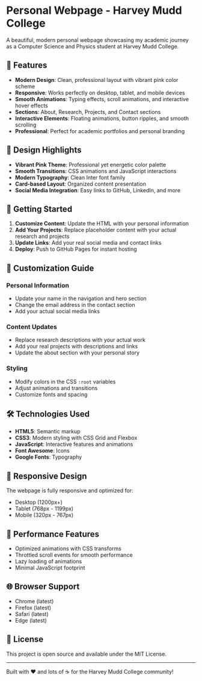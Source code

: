 # Personal Webpage - Harvey Mudd College

A beautiful, modern personal webpage showcasing my academic journey as a Computer Science and Physics student at Harvey Mudd College.

## 🌟 Features

- **Modern Design**: Clean, professional layout with vibrant pink color scheme
- **Responsive**: Works perfectly on desktop, tablet, and mobile devices
- **Smooth Animations**: Typing effects, scroll animations, and interactive hover effects
- **Sections**: About, Research, Projects, and Contact sections
- **Interactive Elements**: Floating animations, button ripples, and smooth scrolling
- **Professional**: Perfect for academic portfolios and personal branding

## 🎨 Design Highlights

- **Vibrant Pink Theme**: Professional yet energetic color palette
- **Smooth Transitions**: CSS animations and JavaScript interactions
- **Modern Typography**: Clean Inter font family
- **Card-based Layout**: Organized content presentation
- **Social Media Integration**: Easy links to GitHub, LinkedIn, and more

## 🚀 Getting Started

1. **Customize Content**: Update the HTML with your personal information
2. **Add Your Projects**: Replace placeholder content with your actual research and projects
3. **Update Links**: Add your real social media and contact links
4. **Deploy**: Push to GitHub Pages for instant hosting

## 📝 Customization Guide

### Personal Information

- Update your name in the navigation and hero section
- Change the email address in the contact section
- Add your actual social media links

### Content Updates

- Replace research descriptions with your actual work
- Add your real projects with descriptions and links
- Update the about section with your personal story

### Styling

- Modify colors in the CSS `:root` variables
- Adjust animations and transitions
- Customize fonts and spacing

## 🛠️ Technologies Used

- **HTML5**: Semantic markup
- **CSS3**: Modern styling with CSS Grid and Flexbox
- **JavaScript**: Interactive features and animations
- **Font Awesome**: Icons
- **Google Fonts**: Typography

## 📱 Responsive Design

The webpage is fully responsive and optimized for:

- Desktop (1200px+)
- Tablet (768px - 1199px)
- Mobile (320px - 767px)

## 🎯 Performance Features

- Optimized animations with CSS transforms
- Throttled scroll events for smooth performance
- Lazy loading of animations
- Minimal JavaScript footprint

## 🌐 Browser Support

- Chrome (latest)
- Firefox (latest)
- Safari (latest)
- Edge (latest)

## 📄 License

This project is open source and available under the MIT License.

---

Built with ❤️ and lots of ☕ for the Harvey Mudd College community!
